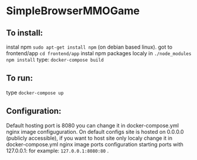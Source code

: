 # SimpleBrowserMMOGame

## To install:
instal npm `sudo apt-get install npm` (on debian based linux).
got to frontend/app `cd frontend/app`
instal npm packages localy in `./node_modules` `npm install`
type: `docker-compose build` 

## To run:
type `docker-compose up`

## Configuration:
Default hosting port is 8080 you can change it in docker-compose.yml nginx image configuguration.
On default configs site is hosted on 0.0.0.0 (publicly accessible), if you want to host site only localy change it in docker-compose.yml nginx image ports configuration starting ports with 127.0.0.1: for example:
`127.0.0.1:8080:80` . 
